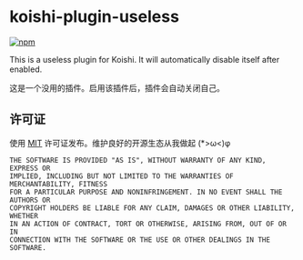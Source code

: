 # koishi-plugin-useless

[![npm](https://img.shields.io/npm/v/koishi-plugin-useless?style=flat-square)](https://www.npmjs.com/package/koishi-plugin-useless)

This is a useless plugin for Koishi. It will automatically disable itself after enabled.

这是一个没用的插件。启用该插件后，插件会自动关闭自己。

## 许可证

使用 [MIT](./LICENSE) 许可证发布。维护良好的开源生态从我做起 (*>ω<)φ

```
THE SOFTWARE IS PROVIDED "AS IS", WITHOUT WARRANTY OF ANY KIND, EXPRESS OR
IMPLIED, INCLUDING BUT NOT LIMITED TO THE WARRANTIES OF MERCHANTABILITY, FITNESS
FOR A PARTICULAR PURPOSE AND NONINFRINGEMENT. IN NO EVENT SHALL THE AUTHORS OR
COPYRIGHT HOLDERS BE LIABLE FOR ANY CLAIM, DAMAGES OR OTHER LIABILITY, WHETHER
IN AN ACTION OF CONTRACT, TORT OR OTHERWISE, ARISING FROM, OUT OF OR IN
CONNECTION WITH THE SOFTWARE OR THE USE OR OTHER DEALINGS IN THE SOFTWARE.
```
